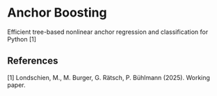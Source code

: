 # Anchor Boosting

Efficient tree-based nonlinear anchor regression and classification for Python [1]

## References

[1] Londschien, M., M. Burger, G. Rätsch, P. Bühlmann (2025). Working paper.
